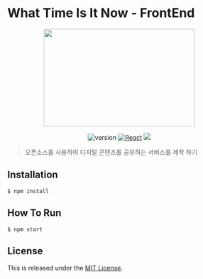 What Time Is It Now - FrontEnd
===============================

<p align="center">
    <img width="340" height="220" src="https://github.com/AnOldStory/WhatTimeIsItNow-Frontend/blob/master/readme/example.png?raw=true">
</p>

<p align="center">
    <img src="https://img.shields.io/badge/version-v1.0.0-orange" alt="version"/>
    <a href="https://reactjs.org/"><img src="https://img.shields.io/badge/FrontEnd-React-9cf.svg" alt="React"></a>
    <img src="https://img.shields.io/badge/lecture-%EC%98%A4%ED%94%88%EC%86%8C%EC%8A%A4%EA%B8%B0%EC%B4%88(CSE1019)%202018-blueviolet">
</p>

> 오픈소스를 사용하여 디지털 콘텐츠를 공유하는 서비스를 제작 하기

Installation
------------
~~~
$ npm install
~~~

How To Run
-------
~~~
$ npm start
~~~

## License

This is released under the [MIT License](https://opensource.org/licenses/MIT).

